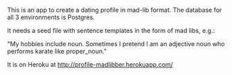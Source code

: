 This is an app to create a dating profile in mad-lib format. The database for all 3 environments is Postgres.

It needs a seed file with sentence templates in the form of mad libs, e.g.:

"My hobbies include noun. Sometimes I pretend I am an adjective noun who performs karate like proper_noun."

It is on Heroku at http://profile-madlibber.herokuapp.com/